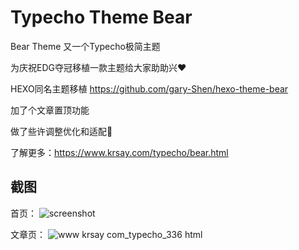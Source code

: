 # Typecho Theme Bear 
Bear Theme 又一个Typecho极简主题

为庆祝EDG夺冠移植一款主题给大家助助兴❤️

HEXO同名主题移植 https://github.com/gary-Shen/hexo-theme-bear

加了个文章置顶功能

做了些许调整优化和适配🤗

了解更多：https://www.krsay.com/typecho/bear.html

## 截图

首页：
![screenshot](https://user-images.githubusercontent.com/7334510/141033006-b984cb29-58dc-41dd-bbd7-d7c007d4c9eb.png)

文章页：
![www krsay com_typecho_336 html](https://user-images.githubusercontent.com/7334510/141033637-d7b68e28-3eb9-416a-905e-156ae05cbb8f.png)
